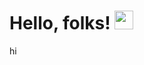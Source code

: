 # Hello, folks! <img src="https://raw.githubusercontent.com/MartinHeinz/MartinHeinz/master/wave.gif" width="30px">
hi
